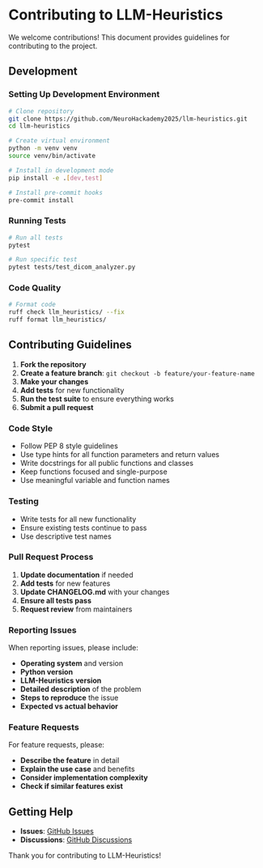 # Contributing to LLM-Heuristics

We welcome contributions! This document provides guidelines for contributing to the project.

## Development

### Setting Up Development Environment

```bash
# Clone repository
git clone https://github.com/NeuroHackademy2025/llm-heuristics.git
cd llm-heuristics

# Create virtual environment
python -m venv venv
source venv/bin/activate

# Install in development mode
pip install -e .[dev,test]

# Install pre-commit hooks
pre-commit install
```

### Running Tests

```bash
# Run all tests
pytest

# Run specific test
pytest tests/test_dicom_analyzer.py
```

### Code Quality

```bash
# Format code
ruff check llm_heuristics/ --fix
ruff format llm_heuristics/
```

## Contributing Guidelines

1. **Fork the repository**
2. **Create a feature branch**: `git checkout -b feature/your-feature-name`
3. **Make your changes**
4. **Add tests** for new functionality
5. **Run the test suite** to ensure everything works
6. **Submit a pull request**

### Code Style

- Follow PEP 8 style guidelines
- Use type hints for all function parameters and return values
- Write docstrings for all public functions and classes
- Keep functions focused and single-purpose
- Use meaningful variable and function names

### Testing

- Write tests for all new functionality
- Ensure existing tests continue to pass
- Use descriptive test names

### Pull Request Process

1. **Update documentation** if needed
2. **Add tests** for new features
3. **Update CHANGELOG.md** with your changes
4. **Ensure all tests pass**
5. **Request review** from maintainers

### Reporting Issues

When reporting issues, please include:

- **Operating system** and version
- **Python version**
- **LLM-Heuristics version**
- **Detailed description** of the problem
- **Steps to reproduce** the issue
- **Expected vs actual behavior**

### Feature Requests

For feature requests, please:

- **Describe the feature** in detail
- **Explain the use case** and benefits
- **Consider implementation complexity**
- **Check if similar features exist**

## Getting Help

- **Issues**: [GitHub Issues](https://github.com/NeuroHackademy2025/llm-heuristics/issues)
- **Discussions**: [GitHub Discussions](https://github.com/NeuroHackademy2025/llm-heuristics/discussions)

Thank you for contributing to LLM-Heuristics! 